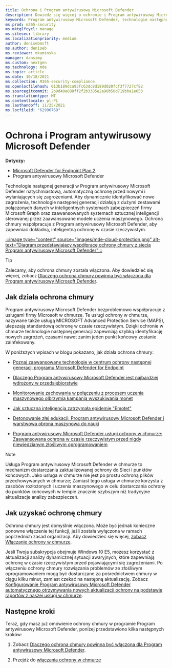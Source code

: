 ```yaml
---
title: Ochrona i Program antywirusowy Microsoft Defender
description: Dowiedz się więcej o ochronie i Program antywirusowy Microsoft Defender
keywords: Program antywirusowy Microsoft Defender, technologie następnej generacji, audio/wideo nowej generacji, uczenie maszynowe, ochrona przed złośliwym kodem, zabezpieczenia, defender, chmura, ochrona w chmurze
ms.prod: m365-security
ms.mktglfcycl: manage
ms.sitesec: library
ms.localizationpriority: medium
author: denisebmsft
ms.author: deniseb
ms.reviewer: mkaminska
manager: dansimp
ms.custom: nextgen
ms.technology: mde
ms.topic: article
ms.date: 10/18/2021
ms.collection: M365-security-compliance
ms.openlocfilehash: 013b189dca95fc63dc8d189d020fcf3f7727cf82
ms.sourcegitcommit: 2b9d40e888ff2f2b3385e2a90b50d719bba1e653
ms.translationtype: MT
ms.contentlocale: pl-PL
ms.lasthandoff: 11/25/2021
ms.locfileid: "62996769"
---
```

# <a name="cloud-protection-and-microsoft-defender-antivirus"></a>Ochrona i Program antywirusowy Microsoft Defender

**Dotyczy:**
- [Microsoft Defender for Endpoint Plan 2](https://go.microsoft.com/fwlink/p/?linkid=2154037)
- Program antywirusowy Microsoft Defender

Technologie następnej generacji w Program antywirusowy Microsoft Defender natychmiastową, automatyczną ochronę przed nowymi i wyłaniających się zagrożeniami. Aby dynamicznie identyfikować nowe zagrożenia, technologie następnej generacji działają z dużymi zestawami połączonych danych w inteligentnych systemach zabezpieczeń firmy Microsoft Graph oraz zaawansowanych systemach sztucznej inteligencji sterowanej przez zaawansowane modele uczenia maszynowego. Ochrona chmury współpracuje z Program antywirusowy Microsoft Defender, aby zapewniać dokładną, inteligentną ochronę w czasie rzeczywistym. 

[:::image type="content" source="images/mde-cloud-protection.png" alt-text="Diagram przedstawiający współpracę ochrony chmury z siecią Program antywirusowy Microsoft Defender":::](enable-cloud-protection-microsoft-defender-antivirus.md)

> [!TIP]
> Zalecamy, aby ochrona chmury została włączona. Aby dowiedzieć się więcej, zobacz [Dlaczego ochrona chmury powinna być włączona dla Program antywirusowy Microsoft Defender](why-cloud-protection-should-be-on-mdav.md). 

## <a name="how-cloud-protection-works"></a>Jak działa ochrona chmury

Program antywirusowy Microsoft Defender bezproblemowo współpracuje z usługami firmy Microsoft w chmurze. Te usługi ochrony w chmurze, nazywane także usługą MICROSOFT Advanced Protection Service (MAPS), ulepszają standardową ochronę w czasie rzeczywistym. Dzięki ochronie w chmurze technologie następnej generacji zapewniają szybką identyfikację nowych zagrożeń, czasami nawet zanim jeden punkt końcowy zostanie zainfekowany. 

W poniższych wpisach w blogu pokazano, jak działa ochrona chmury:

- [Poznaj zaawansowane technologie w centrum ochrony następnej generacji programu Microsoft Defender for Endpoint](https://www.microsoft.com/security/blog/2019/06/24/inside-out-get-to-know-the-advanced-technologies-at-the-core-of-microsoft-defender-atp-next-generation-protection/)

- [Dlaczego Program antywirusowy Microsoft Defender jest najbardziej wdrożony w przedsiębiorstwie](https://www.microsoft.com/security/blog/2018/03/22/why-windows-defender-antivirus-is-the-most-deployed-in-the-enterprise) 

- [Monitorowanie zachowania w połączeniu z procesem uczenia maszynowego olbrzymią kampanią wyszukiwania monet](https://www.microsoft.com/security/blog/2018/03/07/behavior-monitoring-combined-with-machine-learning-spoils-a-massive-dofoil-coin-mining-campaign)

- [Jak sztuczna inteligencja zatrzymała epidemię "Emotet"](https://www.microsoft.com/security/blog/2018/02/14/how-artificial-intelligence-stopped-an-emotet-outbreak)

- [Detonowanie złej edukacji: Program antywirusowy Microsoft Defender i warstwowa obrona maszynowa do nauki](https://www.microsoft.com/security/blog/2017/12/11/detonating-a-bad-rabbit-windows-defender-antivirus-and-layered-machine-learning-defenses)

- [Program antywirusowy Microsoft Defender usługi ochrony w chmurze: Zaawansowana ochrona w czasie rzeczywistym przed nigdy niewiedzianym złośliwym oprogramowaniem](https://www.microsoft.com/security/blog/2017/07/18/windows-defender-antivirus-cloud-protection-service-advanced-real-time-defense-against-never-before-seen-malware) 


> [!NOTE]
> Usługa Program antywirusowy Microsoft Defender w chmurze to mechanizm dostarczania zaktualizowanej ochrony do Sieci i punktów końcowych. Jako usługa w chmurze nie jest po prostu ochroną plików przechowywanych w chmurze; Zamiast tego usługa w chmurze korzysta z zasobów rozłożonych i uczenia maszynowego w celu dostarczania ochrony do punktów końcowych w tempie znacznie szybszym niż tradycyjne aktualizacje analizy zabezpieczeń.

## <a name="how-to-get-cloud-protection"></a>Jak uzyskać ochronę chmury 

Ochrona chmury jest domyślnie włączona. Może być jednak konieczne ponowne włączenie tej funkcji, jeśli została wyłączona w ramach poprzednich zasad organizacji. Aby dowiedzieć się więcej, [zobacz Włączanie ochrony w chmurze](enable-cloud-protection-microsoft-defender-antivirus.md).

Jeśli Twoja subskrypcja obejmuje Windows 10 E5, możesz korzystać z aktualizacji analizy dynamicznej sytuacji awaryjnych, które zapewniają ochronę w czasie rzeczywistym przed pojawiającymi się zagrożeniami. Po włączeniu ochrony chmury rozwiązania problemów ze złośliwym oprogramowaniem mogą być dostarczane za pośrednictwem chmury w ciągu kilku minut, zamiast czekać na następną aktualizację. Zobacz [Konfigurowanie Program antywirusowy Microsoft Defender automatycznego otrzymywania nowych aktualizacji ochrony na podstawie raportów z naszej usługi w chmurze](manage-event-based-updates-microsoft-defender-antivirus.md#cloud-report-updates).

## <a name="next-steps"></a>Następne kroki

Teraz, gdy masz już omówienie ochrony chmury w programie Program antywirusowy Microsoft Defender, poniżej przedstawiono kilka następnych kroków:

1. Zobacz [Dlaczego ochrona chmury powinna być włączona dla Program antywirusowy Microsoft Defender](why-cloud-protection-should-be-on-mdav.md).

2. Przejdź do [włączania ochrony w chmurze](enable-cloud-protection-microsoft-defender-antivirus.md)